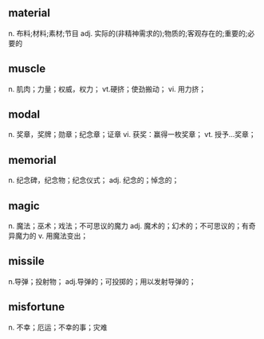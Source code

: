 ## material
n.  布料;材料;素材;节目
adj. 实际的(非精神需求的);物质的;客观存在的;重要的;必要的

## muscle
n. 肌肉；力量；权威，权力；
vt.硬挤；使劲搬动；
vi. 用力挤；

## modal
n. 奖章，奖牌；勋章；纪念章；证章
vi. 获奖：赢得一枚奖章；
vt. 授予…奖章；

## memorial
n. 纪念碑，纪念物；纪念仪式；
adj. 纪念的；悼念的；

## magic
n. 魔法；巫术；戏法；不可思议的魔力
adj. 魔术的；幻术的；不可思议的；有奇异魔力的
v. 用魔法变出；

## missile
n.导弹；投射物；
adj.导弹的；可投掷的；用以发射导弹的；

## misfortune
n. 不幸；厄运；不幸的事；灾难